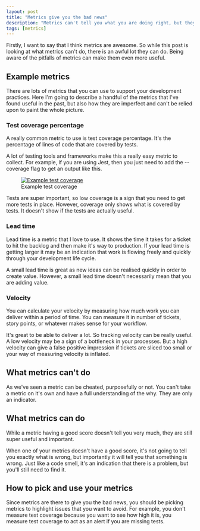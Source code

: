 ```yaml
---
layout: post
title: "Metrics give you the bad news"
description: "Metrics can't tell you what you are doing right, but they will you what you are doing wrong"
tags: [metrics]
---
```


Firstly, I want to say that I think metrics are awesome. So while this post is looking at what metrics can't do, there is an awful lot they can do. Being aware of the pitfalls of metrics can make them even more useful.

## Example metrics

There are lots of metrics that you can use to support your development practices. Here I'm going to describe a handful of the metrics that I've found useful in the past, but also how they are imperfect and can't be relied upon to paint the whole picture.

### Test coverage percentage

A really common metric to use is test coverage percentage. It's the percentage of lines of code that are covered by tests.

A lot of testing tools and frameworks make this a really easy metric to collect.  For example, if you are using Jest, then you just need to add the --coverage flag to get an output like this.

<div class="center">
<figure>
	<a href="{{ site.url }}/images/testcoverage.png"><img src="{{ site.url }}/images/testcoverage.png" alt="Example test coverage"></a>
	<figcaption>Example test coverage</figcaption>
</figure>
</div>

Tests are super important, so low coverage is a sign that you need to get more tests in place. However, coverage only shows what is covered by tests. It doesn't show if the tests are actually useful. 

### Lead time

Lead time is a metric that I love to use. It shows the time it takes for a ticket to hit the backlog and then make it's way to production. If your lead time is getting larger it may be an indication that work is flowing freely and quickly through your development life cycle.

A small lead time is great as new ideas can be realised quickly in order to create value. However, a small lead time doesn't necessarily mean that you are adding value.

### Velocity

You can calculate your velocity by measuring how much work you can deliver within a period of time. You can measure it in number of tickets, story points, or whatever makes sense for your workflow.

It's great to be able to deliver a lot. So tracking velocity can be really useful. A low velocity may be a sign of a bottleneck in your processes. But a high velocity can give a false positive impression if tickets are sliced too small or your way of measuring velocity is inflated.

## What metrics can't do

As we've seen a metric can be cheated, purposefully or not. You can't take a metric on it's own and have a full understanding of the why. They are only an indicator.

## What metrics can do

While a metric having a good score doesn't tell you very much, they are still super useful and important. 

When one of your metrics doesn't have a good score, it's not going to tell you exactly what is wrong, but importantly it will tell you that something is wrong. Just like a code smell, it's an indication that there is a problem, but you'll still need to find it.

## How to pick and use your metrics

Since metrics are there to give you the bad news, you should be picking metrics to highlight issues that you want to avoid. For example, you don't measure test coverage because you want to see how high it is, you measure test coverage to act as an alert if you are missing tests.